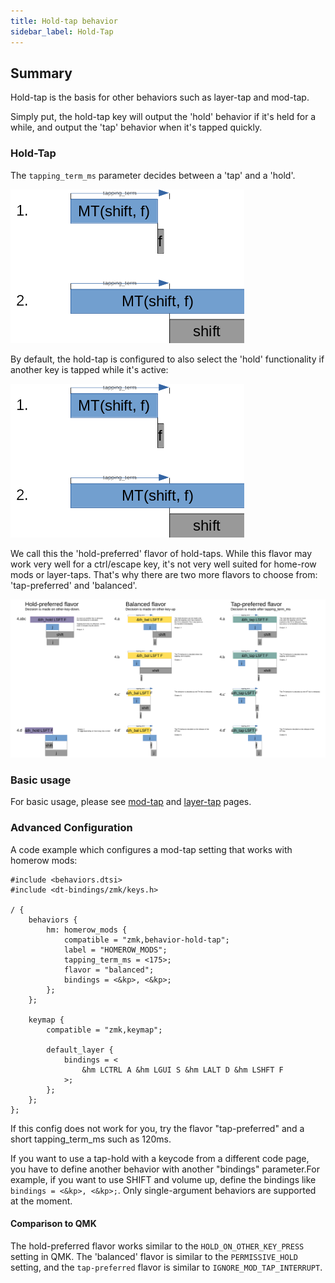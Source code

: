 ```yaml
---
title: Hold-tap behavior
sidebar_label: Hold-Tap
---
```


## Summary

Hold-tap is the basis for other behaviors such as layer-tap and mod-tap.

Simply put, the hold-tap key will output the 'hold' behavior if it's held for a while, and output the 'tap' behavior when it's tapped quickly.

### Hold-Tap

The `tapping_term_ms` parameter decides between a 'tap' and a 'hold'.

![Simple behavior](../assets/hold-tap/case1_2.png)

By default, the hold-tap is configured to also select the 'hold' functionality if another key is tapped while it's active:

![Hold preferred behavior](../assets/hold-tap/case1_2.png)

We call this the 'hold-preferred' flavor of hold-taps. While this flavor may work very well for a ctrl/escape key, it's not very well suited for home-row mods or layer-taps. That's why there are two more flavors to choose from: 'tap-preferred' and 'balanced'.

![Hold-tap comparison](../assets/hold-tap/comparison.png)

### Basic usage

For basic usage, please see [mod-tap](./mod-tap.md) and [layer-tap](./layers.md) pages.

### Advanced Configuration

A code example which configures a mod-tap setting that works with homerow mods:

```
#include <behaviors.dtsi>
#include <dt-bindings/zmk/keys.h>

/ {
	behaviors {
		hm: homerow_mods {
			compatible = "zmk,behavior-hold-tap";
			label = "HOMEROW_MODS";
			tapping_term_ms = <175>;
			flavor = "balanced";
			bindings = <&kp>, <&kp>;
		};
	};

	keymap {
		compatible = "zmk,keymap";

		default_layer {
			bindings = <
	            &hm LCTRL A &hm LGUI S &hm LALT D &hm LSHFT F
			>;
		};
	};
};

```

If this config does not work for you, try the flavor "tap-preferred" and a short tapping_term_ms such as 120ms.

If you want to use a tap-hold with a keycode from a different code page, you have to define another behavior with another "bindings" parameter.For example, if you want to use SHIFT and volume up, define the bindings like `bindings = <&kp>, <&kp>;`. Only single-argument behaviors are supported at the moment.

#### Comparison to QMK

The hold-preferred flavor works similar to the `HOLD_ON_OTHER_KEY_PRESS` setting in QMK. The 'balanced' flavor is similar to the `PERMISSIVE_HOLD` setting, and the `tap-preferred` flavor is similar to `IGNORE_MOD_TAP_INTERRUPT`.
